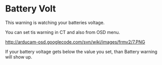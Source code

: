 # Battery Volt #

This warning is watching your batteries voltage.

You can set tis warning in CT and also from OSD menu.

http://arducam-osd.googlecode.com/svn/wiki/images/frmv2/7.PNG

If your battery voltage gets below the value you set, than Battery warning will show up.


